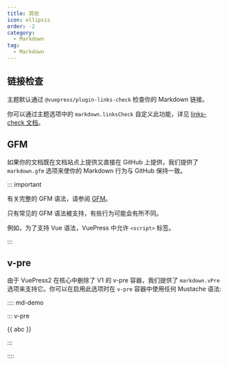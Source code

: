 ```yaml
---
title: 其他
icon: ellipsis
order: -2
category:
  - Markdown
tag:
  - Markdown
---
```


## 链接检查

主题默认通过 `@vuepress/plugin-links-check` 检查你的 Markdown 链接。

你可以通过主题选项中的 `markdown.linksCheck` 自定义此功能，详见 [links-check 文档][links-check]。

## GFM

如果你的文档既在文档站点上提供又直接在 GitHub 上提供，我们提供了 `markdown.gfm` 选项来使你的 Markdown 行为与 GitHub 保持一致。

::: important

有关完整的 GFM 语法，请参阅 [GFM](https://github.github.com/gfm/)。

只有常见的 GFM 语法被支持，有些行为可能会有所不同。

例如，为了支持 Vue 语法，VuePress 中允许 `<script>` 标签。

:::

## v-pre

由于 VuePress2 在核心中删除了 V1 的 v-pre 容器，我们提供了 `markdown.vPre` 选项来支持它。你可以在启用此选项时在 `v-pre` 容器中使用任何 Mustache 语法:

:::: md-demo

::: v-pre

{{ abc }}

:::

::::

[links-check]: https://ecosystem.vuejs.press/zh/plugins/markdown/links-check.html
